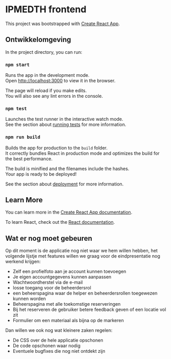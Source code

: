 # IPMEDTH frontend

This project was bootstrapped with [Create React App](https://github.com/facebook/create-react-app).

## Ontwikkelomgeving

In the project directory, you can run:

### `npm start`

Runs the app in the development mode.\
Open [http://localhost:3000](http://localhost:3000) to view it in the browser.

The page will reload if you make edits.\
You will also see any lint errors in the console.

### `npm test`

Launches the test runner in the interactive watch mode.\
See the section about [running tests](https://facebook.github.io/create-react-app/docs/running-tests) for more information.

### `npm run build`

Builds the app for production to the `build` folder.\
It correctly bundles React in production mode and optimizes the build for the best performance.

The build is minified and the filenames include the hashes.\
Your app is ready to be deployed!

See the section about [deployment](https://facebook.github.io/create-react-app/docs/deployment) for more information.

## Learn More

You can learn more in the [Create React App documentation](https://facebook.github.io/create-react-app/docs/getting-started).

To learn React, check out the [React documentation](https://reactjs.org/).

## Wat er nog moet gebeuren

Op dit moment is de applicatie nog niet waar we hem willen hebben, het volgende lijstje met features willen we graag voor de eindpresentatie nog werkend krijgen:

- Zelf een profielfoto aan je account kunnen toevoegen
- Je eigen accountgegevens kunnen aanpassen
- Wachtwoordherstel via de e-mail
- losse toegang voor de beheerdersrol
- een beheerspagina waar de helper en beheerdersrollen toegewezen kunnen worden
- Beheerspagina met alle toekomstige reserveringen
- Bij het reserveren de gebruiker betere feedback geven of een locatie vol zit
- Formulier om een materiaal als bijna op de markeren

Dan willen we ook nog wat kleinere zaken regelen:
- De CSS over de hele applicatie opschonen
- De code opschonen waar nodig
- Eventuele bugfixes die nog niet ontdekt zijn